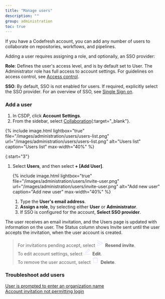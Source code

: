 ```yaml
---
title: "Manage users"
description: ""
group: administration
toc: true
---
```


If you have a Codefresh account, you can add any number of users to collaborate on repositories, workflows, and pipelines.  

Adding a user requires assigning a role, and optionally, an SSO provider:

**Role**: Defines the user's access level, and is by default set to User. The Administrator role has full access to account settings. 
For guidelines on access control, see [Access control]({{site.baseurl}}/docs/administration/access-control/).  

**SSO**: By default, SSO is not enabled for users. If required, explicitly select the SSO provider. For an overview of SSO, see [Single Sign on]({{site.baseurl}}/docs/administration/single-sign-on/).

### Add a user  
1. In CSDP, click **Account Settings**.
1. From the sidebar, select [Collaboration](https://g.codefresh.io/2.0/account-settings/users){:target="\_blank"}.  
  
  {% include
   image.html
   lightbox="true"
   file="/images/administration/users/users-list.png"
   url="/images/administration/users/users-list.png"
   alt="Users list"
   caption="Users list"
   max-width="40%"
   %}

{:start="3"} 
1. Select **Users**, and then select **+ [Add User]**.

   {% include 
   image.html 
   lightbox="true" 
   file="/images/administration/users/invite-user.png" 
   url="/images/administration/users/invite-user.png" 
   alt="Add new user" 
   caption="Add new user"
   max-width="40%" 
   %}  

   1. Type the **User's email address**.  
   1. **Assign a role**, by selecting either **User** or **Administrator**.  
   1. If SSO is configured for the account, **Select SSO provider**.  


The user receives an email invitation, and the Users page is updated with information on the user. 
The Status column shows Invite sent until the user accepts the invitation, when the user account is created. 

> For invitations pending accept, select ![](/images/administration/users/icon-Send.png?display=inline-block) **Resend invite**.  
  To edit account settings, select ![](/images/administration/users/icon-Edit.png?display=inline-block) **Edit**.  
  To remove the user account, select ![](/images/administration/users/icon-Delete.png?display=inline-block) **Delete**.


### Troubleshoot add users
[User is prompted to enter an organization name](https://support.codefresh.io/hc/en-us/articles/360020177959-User-is-prompted-to-enter-an-organization-name)  
[Account invitation not permitting login](https://support.codefresh.io/hc/en-us/articles/360015251000-Account-invitation-not-permitting-login)

